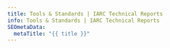 ```yaml
---
title: Tools & Standards | IARC Technical Reports
info: Tools & Standards | IARC Technical Reports
SEOmetaData:
  metaTitle: "{{ title }}"
---
```

